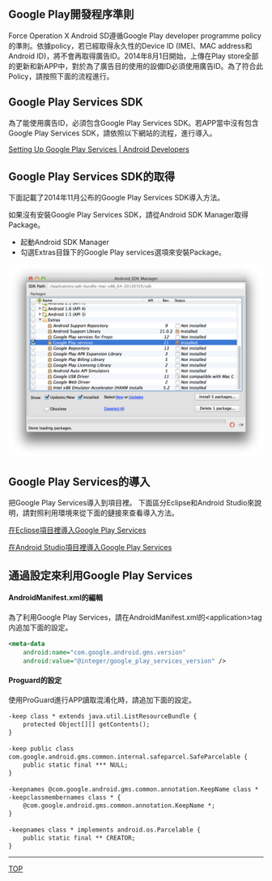 ## Google Play開發程序準則

Force Operation X Android SD遵循Google Play developer programme policy的準則。依據policy，若已經取得永久性的Device ID (IMEI、MAC address和Android ID)，將不會再取得廣告ID。2014年8月1日開始，上傳在Play store全部的更新和新APP中，對於為了廣告目的使用的設備ID必須使用廣告ID。為了符合此Policy，請按照下面的流程進行。

## Google Play Services SDK

為了能使用廣告ID，必須包含Google Play Services SDK。若APP當中沒有包含Google Play Services SDK，請依照以下網站的流程，進行導入。

[Setting Up Google Play Services | Android Developers](https://developer.android.com/google/play-services/setup.html)



## Google Play Services SDK的取得

下面記載了2014年11月公布的Google Play Services SDK導入方法。

如果沒有安裝Google Play Services SDK，請從Android SDK Manager取得Package。

* 起動Android SDK Manager
* 勾選Extras目錄下的Google Play services選項來安裝Package。

![googlePlayServices01](./img01.png)

## Google Play Services的導入

把Google Play Services導入到項目裡。
下面區分Eclipse和Android Studio來說明，請對照利用環境來從下面的鏈接來查看導入方法。


[在Eclipse項目裡導入Google Play Services](./eclipse/README.md)

[在Android Studio項目裡導入Google Play Services](./android_studio/README.md)



## 通過設定來利用Google Play Services

#### AndroidManifest.xml的編輯

為了利用Google Play Services，請在AndroidManifest.xml的&lt;application&gt;tag内追加下面的設定。

```xml
<meta-data
    android:name="com.google.android.gms.version"
    android:value="@integer/google_play_services_version" />
```

#### Proguard的設定

使用ProGuard進行APP讀取混淆化時，請追加下面的設定。

```
-keep class * extends java.util.ListResourceBundle {
    protected Object[][] getContents();
}

-keep public class com.google.android.gms.common.internal.safeparcel.SafeParcelable {
    public static final *** NULL;
}

-keepnames @com.google.android.gms.common.annotation.KeepName class *
-keepclassmembernames class * {
    @com.google.android.gms.common.annotation.KeepName *;
}

-keepnames class * implements android.os.Parcelable {
    public static final ** CREATOR;
}
```

---
[TOP](/3.x/lang/zh-tw/README.md)
